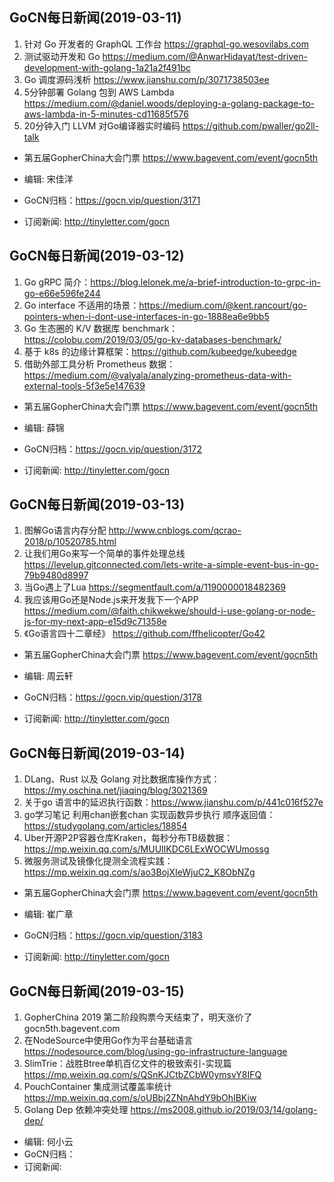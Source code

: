 ## GoCN每日新闻(2019-03-11)

1. 针对 Go 开发者的 GraphQL 工作台 https://graphql-go.wesovilabs.com
2. 测试驱动开发和 Go https://medium.com/@AnwarHidayat/test-driven-development-with-golang-1a21a2f491bc
3. Go 调度源码浅析 https://www.jianshu.com/p/3071738503ee
4. 5分钟部署 Golang 包到 AWS Lambda https://medium.com/@daniel.woods/deploying-a-golang-package-to-aws-lambda-in-5-minutes-cd11685f576
5. 20分钟入门 LLVM 对Go编译器实时编码 https://github.com/pwaller/go2ll-talk

* 第五届GopherChina大会门票 https://www.bagevent.com/event/gocn5th  

* 编辑: 宋佳洋 
* GoCN归档：https://gocn.vip/question/3171
* 订阅新闻: http://tinyletter.com/gocn


## GoCN每日新闻(2019-03-12)

1. Go gRPC 简介：https://blog.lelonek.me/a-brief-introduction-to-grpc-in-go-e66e596fe244
2. Go interface 不适用的场景：https://medium.com/@kent.rancourt/go-pointers-when-i-dont-use-interfaces-in-go-1888ea6e9bb5
3. Go 生态圈的 K/V 数据库 benchmark： https://colobu.com/2019/03/05/go-kv-databases-benchmark/
4. 基于 k8s 的边缘计算框架：https://github.com/kubeedge/kubeedge
5. 借助外部工具分析 Prometheus 数据：https://medium.com/@valyala/analyzing-prometheus-data-with-external-tools-5f3e5e147639

* 第五届GopherChina大会门票 https://www.bagevent.com/event/gocn5th  

* 编辑: 薛锦
* GoCN归档：https://gocn.vip/question/3172
* 订阅新闻: http://tinyletter.com/gocn


## GoCN每日新闻(2019-03-13)

1. 图解Go语言内存分配 http://www.cnblogs.com/qcrao-2018/p/10520785.html
2. 让我们用Go来写一个简单的事件处理总线 https://levelup.gitconnected.com/lets-write-a-simple-event-bus-in-go-79b9480d8997
3. 当Go遇上了Lua https://segmentfault.com/a/1190000018482369
4. 我应该用Go还是Node.js来开发我下一个APP https://medium.com/@faith.chikwekwe/should-i-use-golang-or-node-js-for-my-next-app-e15d9c71358e
5. 《Go语言四十二章经》 https://github.com/ffhelicopter/Go42

* 第五届GopherChina大会门票 https://www.bagevent.com/event/gocn5th  

* 编辑: 周云轩
* GoCN归档：https://gocn.vip/question/3178
* 订阅新闻: http://tinyletter.com/gocn

## GoCN每日新闻(2019-03-14)

1. DLang、Rust 以及 Golang 对比数据库操作方式： https://my.oschina.net/jiaqing/blog/3021369
2. 关于go 语言中的延迟执行函数：https://www.jianshu.com/p/441c016f527e
3. go学习笔记 利用chan嵌套chan 实现函数异步执行 顺序返回值： https://studygolang.com/articles/18854
4. Uber开源P2P容器仓库Kraken，每秒分布TB级数据：https://mp.weixin.qq.com/s/MUUlIKDC6LExWOCWUmossg
5. 微服务测试及镜像化提测全流程实践：https://mp.weixin.qq.com/s/ao3BojXIeWjuC2_K8ObNZg

* 第五届GopherChina大会门票 https://www.bagevent.com/event/gocn5th  

* 编辑: 崔广章
* GoCN归档：https://gocn.vip/question/3183
* 订阅新闻: http://tinyletter.com/gocn


## GoCN每日新闻(2019-03-15)

1. GopherChina 2019 第二阶段购票今天结束了，明天涨价了 gocn5th.bagevent.com 
2. 在NodeSource中使用Go作为平台基础语言 https://nodesource.com/blog/using-go-infrastructure-language
3. SlimTrie：战胜Btree单机百亿文件的极致索引-实现篇 https://mp.weixin.qq.com/s/QSnKJCtbZCbW0ymsvY8IFQ
4. PouchContainer 集成测试覆盖率统计 https://mp.weixin.qq.com/s/oUBbj2ZNnAhdY9bOhIBKiw
5. Golang Dep 依赖冲突处理 https://ms2008.github.io/2019/03/14/golang-dep/

* 编辑: 何小云
* GoCN归档：
* 订阅新闻: 
